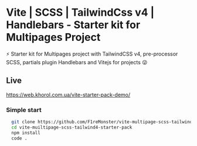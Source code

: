 
# Vite | SCSS | TailwindCss v4 | Handlebars - Starter kit for Multipages Project

⚡️ Starter kit for Multipages project with TailwindCSS v4, pre-processor SCSS, partials plugin Handlebars and Vitejs for projects  😜

## Live

https://web.khorol.com.ua/vite-starter-pack-demo/

### Simple start
```bash
  git clone https://github.com/F1reMonster/vite-multipage-scss-tailwind4-starter-pack.git
  cd vite-muiltipage-scss-tailwind4-starter-pack
  npm install
  code .
```


